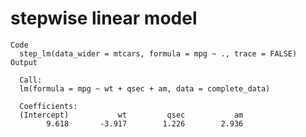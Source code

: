 # stepwise linear model

    Code
      step_lm(data_wider = mtcars, formula = mpg ~ ., trace = FALSE)
    Output
      
      Call:
      lm(formula = mpg ~ wt + qsec + am, data = complete_data)
      
      Coefficients:
      (Intercept)           wt         qsec           am  
            9.618       -3.917        1.226        2.936  
      

